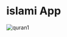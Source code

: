 # islami App

![quran1](https://user-images.githubusercontent.com/113053935/221009108-e1ca2c98-ebd7-49fa-89f3-7744b10eb259.jpg)









